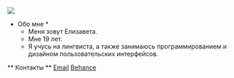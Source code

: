 ![](https://sun9-17.userapi.com/impg/3c0YN8DS6cO2wiQu_T8NM_e3rGDhJr77wCK2Pw/aLZUxwkKyvE.jpg?size=828x1472&quality=95&sign=58647ad455d3550093562969c3804f12&type=album)

* Обо мне *
  - Меня зовут Елизавета.
  - Мне 19 лет.
  - Я учусь на лингвиста, а также занимаюсь программированием и дизайном пользовательских интерфейсов.

** Контакты **
[Email](lilu6890@gmail.com)
[Behance](https://www.behance.net/uielizaveta)
